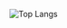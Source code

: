 ![Top Langs](https://github-readme-stats.vercel.app/api/top-langs/?username=NaHyeonKim&layout=compact)
